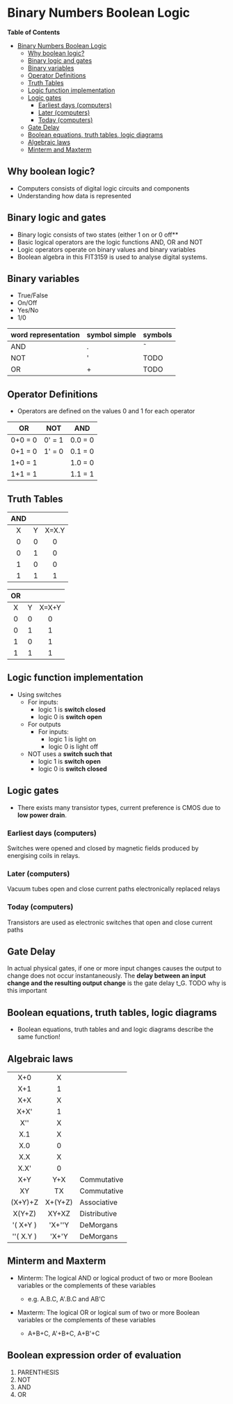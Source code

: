 # Binary Numbers Boolean Logic
    
<!-- markdown-toc start - Don't edit this section. Run M-x markdown-toc-refresh-toc -->
**Table of Contents**

- [Binary Numbers Boolean Logic](#binary-numbers-boolean-logic)
    - [Why boolean logic?](#why-boolean-logic)
    - [Binary logic and gates](#binary-logic-and-gates)
    - [Binary variables](#binary-variables)
    - [Operator Definitions](#operator-definitions)
    - [Truth Tables](#truth-tables)
    - [Logic function implementation](#logic-function-implementation)
    - [Logic gates](#logic-gates)
        - [Earliest days (computers)](#earliest-days-computers)
        - [Later (computers)](#later-computers)
        - [Today (computers)](#today-computers)
    - [Gate Delay](#gate-delay)
    - [Boolean equations, truth tables, logic diagrams](#boolean-equations-truth-tables-logic-diagrams)
    - [Algebraic laws](#algebraic-laws)
    - [Minterm and Maxterm](#minterm-and-maxterm)

<!-- markdown-toc end -->

## Why boolean logic?
* Computers consists of digital logic circuits and components
* Understanding how data is represented

## Binary logic and gates
* Binary logic consists of two states (either 1 on or 0 off**
* Basic logical operators are the logic functions AND, OR and NOT 
* Logic operators operate on binary values and binary variables
* Boolean algebra in this FIT3159 is used to analyse digital systems.

## Binary variables
* True/False
* On/Off
* Yes/No
* 1/0

| word representation | symbol simple | symbols |
|---------------------|---------------|---------|
| AND                 | .             | ˜       |
| NOT                 | '             | TODO    |
| OR                  | +             | TODO    |

## Operator Definitions
* Operators are defined on the values 0 and 1 for each operator

| OR      | NOT    | AND     |
|---------|--------|:-------:|
| 0+0 = 0 | 0' = 1 | 0.0 = 0 |
| 0+1 = 0 | 1' = 0 | 0.1 = 0 |
| 1+0 = 1 |        | 1.0 = 0 |
| 1+1 = 1 |        | 1.1 = 1 |

## Truth Tables

| AND |   |       |
|:---:|:-:|:-----:|
| X   | Y | X=X.Y |
| 0   | 0 | 0     |
| 0   | 1 | 0     |
| 1   | 0 | 0     |
| 1   | 1 | 1     |


| OR |   |       |
|:--:|:-:|:-----:|
| X  | Y | X=X+Y |
| 0  | 0 | 0     |
| 0  | 1 | 1     |
| 1  | 0 | 1     |
| 1  | 1 | 1     |


## Logic function implementation
* Using switches 
  * For inputs:
    * logic 1 is **switch closed**
    * logic 0 is **switch open**
  * For outputs
    * For inputs:
      * logic 1 is light on
      * logic 0 is light off
  * NOT uses a **switch such that**
    * logic 1 is **switch open**
    * logic 0 is **switch closed**

## Logic gates

* There exists many transistor types, current preference is CMOS due to **low power drain**.

### Earliest days (computers)
Switches were opened and closed by magnetic fields produced by energising coils in relays.

### Later (computers)
Vacuum tubes open and close current paths electronically replaced relays

### Today (computers)
Transistors are used as electronic switches that open and close current paths

## Gate Delay
In actual physical gates, if one or more input changes causes the output to change does not occur instantaneously.
The **delay between an input change and the resulting output change** is the gate delay t_G.
TODO why is this important

## Boolean equations, truth tables, logic diagrams
* Boolean equations, truth tables and and logic diagrams describe the same function!

## Algebraic laws

|           |         |              |
|:---------:|:-------:|--------------|
| X+0       | X       |              |
| X+1       | 1       |              |
| X+X       | X       |              |
| X+X'      | 1       |              |
| X''       | X       |              |
| X.1       | X       |              |
| X.0       | 0       |              |
| X.X       | X       |              |
| X.X'      | 0       |              |
| X+Y       | Y+X     | Commutative  |
| XY        | TX      | Commutative  |
| (X+Y)+Z   | X+(Y+Z) | Associative  |
| X(Y+Z)    | XY+XZ   | Distributive |
| '( X+Y )  | 'X+''Y  | DeMorgans    |
| ''( X.Y ) | 'X+'Y   | DeMorgans    |

## Minterm and Maxterm

* Minterm: The logical AND or logical product of two or more Boolean variables or the complements of these variables
  * e.g. A.B.C, A'.B.C and AB'C
  
* Maxterm: The logical OR or logical sum of two or more Boolean variables or the
  complements of these variables
  * A+B+C, A'+B+C, A+B'+C 

## Boolean expression order of evaluation

1. PARENTHESIS
2. NOT
3. AND
4. OR

